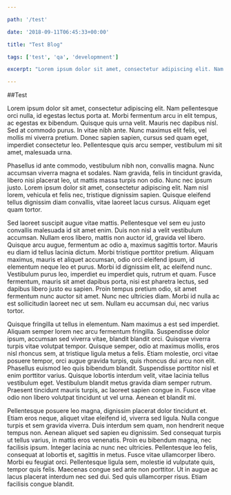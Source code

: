 ```yaml
---

path: '/test'

date: '2018-09-11T06:45:33+00:00'

title: "Test Blog"

tags: ['test', 'qa', 'developmnent']

excerpt: "Lorem ipsum dolor sit amet, consectetur adipiscing elit. Nam et volutpat massa, sit amet rhoncus est. Curabitur leo nisl, accumsan dictum velit eu, aliquet pellentesque ligula. Integer aliquam lectus a risus consectetur, ac gravida ipsum molestie. Donec sit amet luctus urna, vitae vehicula sem. Nam erat lectus, blandit et euismod id, feugiat ac ligula."

---
```


##Test

Lorem ipsum dolor sit amet, consectetur adipiscing elit. Nam pellentesque orci nulla, id egestas lectus porta at. Morbi fermentum arcu in elit tempus, ac egestas ex bibendum. Quisque quis urna velit. Mauris nec dapibus nisl. Sed at commodo purus. In vitae nibh ante. Nunc maximus elit felis, vel mollis mi viverra pretium. Donec sapien sapien, cursus sed quam eget, imperdiet consectetur leo. Pellentesque quis arcu semper, vestibulum mi sit amet, malesuada urna.

Phasellus id ante commodo, vestibulum nibh non, convallis magna. Nunc accumsan viverra magna et sodales. Nam gravida, felis in tincidunt gravida, libero nisi placerat leo, ut mattis massa turpis non odio. Nunc nec ipsum justo. Lorem ipsum dolor sit amet, consectetur adipiscing elit. Nam nisl lorem, vehicula et felis nec, tristique dignissim sapien. Quisque eleifend tellus dignissim diam convallis, vitae laoreet lacus cursus. Aliquam eget quam tortor.

Sed laoreet suscipit augue vitae mattis. Pellentesque vel sem eu justo convallis malesuada id sit amet enim. Duis non nisl a velit vestibulum accumsan. Nullam eros libero, mattis non auctor id, gravida vel libero. Quisque arcu augue, fermentum ac odio a, maximus sagittis tortor. Mauris eu diam id tellus lacinia dictum. Morbi tristique porttitor pretium. Aliquam maximus, mauris et aliquet accumsan, odio orci eleifend ipsum, id elementum neque leo et purus. Morbi id dignissim elit, ac eleifend nunc. Vestibulum purus leo, imperdiet eu imperdiet quis, rutrum et quam. Fusce fermentum, mauris sit amet dapibus porta, nisi est pharetra lectus, sed dapibus libero justo eu sapien. Proin tempus pretium odio, sit amet fermentum nunc auctor sit amet. Nunc nec ultricies diam. Morbi id nulla ac est sollicitudin laoreet nec ut sem. Nullam eu accumsan dui, nec varius tortor.

Quisque fringilla ut tellus in elementum. Nam maximus a est sed imperdiet. Aliquam semper lorem nec arcu fermentum fringilla. Suspendisse dolor ipsum, accumsan sed viverra vitae, blandit blandit orci. Quisque viverra turpis vitae volutpat tempor. Quisque semper, odio at maximus mollis, eros nisl rhoncus sem, at tristique ligula metus a felis. Etiam molestie, orci vitae posuere tempor, orci augue gravida turpis, quis rhoncus dui arcu non elit. Phasellus euismod leo quis bibendum blandit. Suspendisse porttitor nisl et enim porttitor varius. Quisque lobortis interdum velit, vitae lacinia tellus vestibulum eget. Vestibulum blandit metus gravida diam semper rutrum. Praesent tincidunt mauris turpis, ac laoreet sapien congue in. Fusce vitae odio non libero volutpat tincidunt ut vel urna. Aenean et blandit mi.

Pellentesque posuere leo magna, dignissim placerat dolor tincidunt et. Etiam eros neque, aliquet vitae eleifend id, viverra sed ligula. Nulla congue turpis et sem gravida viverra. Duis interdum sem quam, non hendrerit neque tempus non. Aenean aliquet sed sapien eu dignissim. Sed consequat turpis ut tellus varius, in mattis eros venenatis. Proin eu bibendum magna, nec facilisis ipsum. Integer lacinia ac nunc nec ultricies. Pellentesque leo felis, consequat at lobortis et, sagittis in metus. Fusce vitae ullamcorper libero. Morbi eu feugiat orci. Pellentesque ligula sem, molestie id vulputate quis, tempor quis felis. Maecenas congue sed ante non porttitor. Ut in augue ac lacus placerat interdum nec sed dui. Sed quis ullamcorper risus. Etiam facilisis congue blandit.